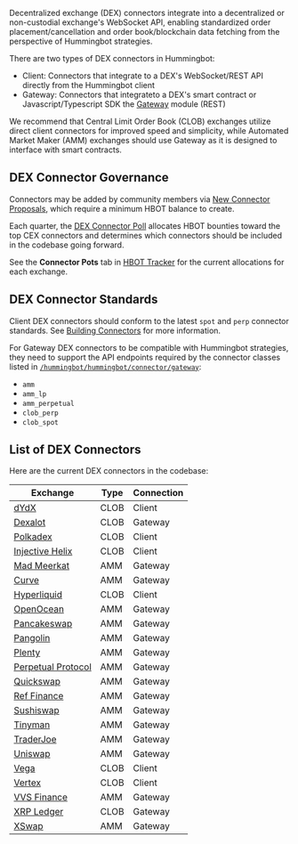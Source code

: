 Decentralized exchange (DEX) connectors integrate into a decentralized or non-custodial exchange's WebSocket API, enabling standardized order placement/cancellation and order book/blockchain data fetching from the perspective of Hummingbot strategies.

There are two types of DEX connectors in Hummingbot:

* Client: Connectors that integrate to a DEX's WebSocket/REST API directly from the Hummingbot client
* Gateway: Connectors that integrateto a DEX's smart contract or Javascript/Typescript SDK the [Gateway](/gateway) module (REST)

We recommend that Central Limit Order Book (CLOB) exchanges utilize direct client connectors for improved speed and simplicity, while Automated Market Maker (AMM) exchanges should use Gateway as it is designed to interface with smart contracts.

## DEX Connector Governance

Connectors may be added by community members via [New Connector Proposals](/governance/proposals), which require a minimum HBOT balance to create.

Each quarter, the [DEX Connector Poll](/governance/polls) allocates HBOT bounties toward the top CEX connectors and determines which connectors should be included in the codebase going forward.

See the **Connector Pots** tab in [HBOT Tracker](https://docs.google.com/spreadsheets/d/1UNAumPMnXfsghAAXrfKkPGRH9QlC8k7Cu1FGQVL1t0M/edit?usp=sharing) for the current allocations for each exchange.

## DEX Connector Standards

Client DEX connectors should conform to the latest `spot` and `perp` connector standards. See [Building Connectors](/developers/connectors) for more information.

For Gateway DEX connectors to be compatible with Hummingbot strategies, they need to support the API endpoints required by the connector classes listed in [`/hummingbot/hummingbot/connector/gateway`](https://github.com/hummingbot/hummingbot/tree/master/hummingbot/connector/gateway):

* `amm`
* `amm_lp`
* `amm_perpetual`
* `clob_perp`
* `clob_spot`

## List of DEX Connectors

Here are the current DEX connectors in the codebase:

| Exchange | Type | Connection |
|----------|------|------------|
| [dYdX](../exchanges/dydx.md) | CLOB | Client |
| [Dexalot](../exchanges/dexalot.md) | CLOB | Gateway |
| [Polkadex](../exchanges/polkadex.md) | CLOB | Client |
| [Injective Helix](../exchanges/injective.md) | CLOB | Client |
| [Mad Meerkat](../exchanges/mad-meerkat.md) | AMM | Gateway |
| [Curve](../exchanges/curve.md) | AMM | Gateway |
| [Hyperliquid](../exchanges/hyperliquid.md) | CLOB | Client |
| [OpenOcean](../exchanges/openocean.md) | AMM | Gateway |
| [Pancakeswap](../exchanges/pancakeswap.md) | AMM | Gateway |
| [Pangolin](../exchanges/pangolin.md) | AMM | Gateway |
| [Plenty](../exchanges/plenty.md) | AMM | Gateway |
| [Perpetual Protocol](../exchanges/perp.md) | AMM | Gateway |
| [Quickswap](../exchanges/quickswap.md) | AMM | Gateway |
| [Ref Finance](../exchanges/ref.md) | AMM | Gateway |
| [Sushiswap](../exchanges/sushiswap.md) | AMM | Gateway |
| [Tinyman](../exchanges/tinyman.md) | AMM | Gateway |
| [TraderJoe](../exchanges/traderjoe.md) | AMM | Gateway |
| [Uniswap](../exchanges/uniswap.md) | AMM | Gateway |
| [Vega](../exchanges/vega.md) | CLOB | Client |
| [Vertex](../exchanges/vertex.md) | CLOB | Client |
| [VVS Finance](../exchanges/vvs.md) | AMM | Gateway |
| [XRP Ledger](../exchanges/xrpl.md) | CLOB | Gateway |
| [XSwap](../exchanges/xswap.md) | AMM | Gateway |

